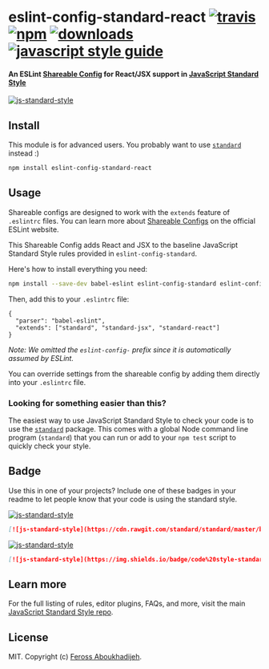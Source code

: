 # eslint-config-standard-react [![travis][travis-image]][travis-url] [![npm][npm-image]][npm-url] [![downloads][downloads-image]][downloads-url] [![javascript style guide][standard-image]][standard-url]

[travis-image]: https://img.shields.io/travis/standard/eslint-config-standard-react/master.svg
[travis-url]: https://travis-ci.org/standard/eslint-config-standard-react
[npm-image]: https://img.shields.io/npm/v/eslint-config-standard-react.svg
[npm-url]: https://npmjs.org/package/eslint-config-standard-react
[downloads-image]: https://img.shields.io/npm/dm/eslint-config-standard-react.svg
[downloads-url]: https://npmjs.org/package/eslint-config-standard-react
[standard-image]: https://img.shields.io/badge/code_style-standard-brightgreen.svg
[standard-url]: https://standardjs.com

#### An ESLint [Shareable Config](http://eslint.org/docs/developer-guide/shareable-configs) for React/JSX support in [JavaScript Standard Style](https://github.com/standard/standard)

[![js-standard-style](https://cdn.rawgit.com/standard/standard/master/badge.svg)](https://github.com/standard/standard)

## Install

This module is for advanced users. You probably want to use [`standard`](https://github.com/standard/standard) instead :)

```bash
npm install eslint-config-standard-react
```

## Usage

Shareable configs are designed to work with the `extends` feature of `.eslintrc` files.
You can learn more about
[Shareable Configs](http://eslint.org/docs/developer-guide/shareable-configs) on the
official ESLint website.

This Shareable Config adds React and JSX to the baseline JavaScript Standard Style rules
provided in `eslint-config-standard`.

Here's how to install everything you need:

```bash
npm install --save-dev babel-eslint eslint-config-standard eslint-config-standard-jsx eslint-config-standard-react eslint-plugin-promise eslint-plugin-import eslint-plugin-node eslint-plugin-react
```

Then, add this to your `.eslintrc` file:

```
{
  "parser": "babel-eslint",
  "extends": ["standard", "standard-jsx", "standard-react"]
}
```

*Note: We omitted the `eslint-config-` prefix since it is automatically assumed by ESLint.*

You can override settings from the shareable config by adding them directly into your
`.eslintrc` file.

### Looking for something easier than this?

The easiest way to use JavaScript Standard Style to check your code is to use the
[`standard`](https://github.com/standard/standard) package. This comes with a global
Node command line program (`standard`) that you can run or add to your `npm test` script
to quickly check your style.

## Badge

Use this in one of your projects? Include one of these badges in your readme to
let people know that your code is using the standard style.

[![js-standard-style](https://cdn.rawgit.com/standard/standard/master/badge.svg)](https://github.com/standard/standard)

```markdown
[![js-standard-style](https://cdn.rawgit.com/standard/standard/master/badge.svg)](https://github.com/standard/standard)
```

[![js-standard-style](https://img.shields.io/badge/code%20style-standard-brightgreen.svg)](https://github.com/standard/standard)

```markdown
[![js-standard-style](https://img.shields.io/badge/code%20style-standard-brightgreen.svg)](https://github.com/standard/standard)
```

## Learn more

For the full listing of rules, editor plugins, FAQs, and more, visit the main
[JavaScript Standard Style repo](https://github.com/standard/standard).

## License

MIT. Copyright (c) [Feross Aboukhadijeh](http://feross.org).
